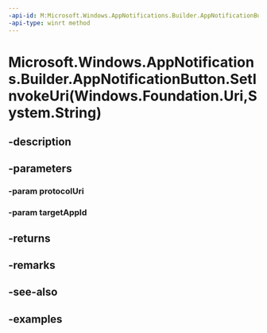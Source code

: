 ```yaml
---
-api-id: M:Microsoft.Windows.AppNotifications.Builder.AppNotificationButton.SetInvokeUri(Windows.Foundation.Uri,System.String)
-api-type: winrt method
---
```


# Microsoft.Windows.AppNotifications.Builder.AppNotificationButton.SetInvokeUri(Windows.Foundation.Uri,System.String)

<!--
public Microsoft.Windows.AppNotifications.Builder.AppNotificationButton SetInvokeUri (System.Uri protocolUri, string targetAppId);
-->


## -description

## -parameters

### -param protocolUri

### -param targetAppId

## -returns

## -remarks

## -see-also

## -examples


